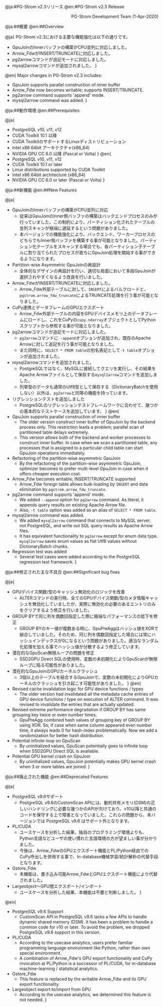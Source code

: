 @ja:#PG-Strom v2.3リリース
@en:#PG-Strom v2.3 Release

<div style="text-align: right;">PG-Strom Development Team (1-Apr-2020)</div>

@ja:##概要
@en:##Overview

@ja{
PG-Strom v2.3における主要な機能強化は以下の通りです。

- GpuJoinのInnerバッファの構築がCPU並列に対応しました。
- Arrow_FdwがINSERT/TRUNCATEに対応しました。
- pg2arrowコマンドが追記モードに対応しました。
- mysql2arrowコマンドが追加されました。
}

@en{
Major changes in PG-Strom v2.3 includes:

- GpuJoin supports parallel construction of inner buffer
- Arrow_Fdw now becomes writable; supports INSERT/TRUNCATE.
- pg2arrow command supports 'append' mode.
- mysql2arrow command was added.
}

@ja:##動作環境
@en:##Prerequisites

@ja{
- PostgreSQL v10, v11, v12
- CUDA Toolkit 10.1 以降
- CUDA ToolkitのサポートするLinuxディストリビューション
- Intel x86 64bit アーキテクチャ(x86_64)
- NVIDIA GPU CC 6.0 以降 (Pascal or Volta)
}
@en{
- PostgreSQL v10, v11, v12
- CUDA Toolkit 10.1 or later
- Linux distributions supported by CUDA Toolkit
- Intel x86 64bit architecture (x86_64)
- NVIDIA GPU CC 6.0 or later (Pascal or Volta)
}

@ja:##新機能
@en:##New Features

@ja{
- GpuJoinのInnerバッファの構築がCPU並列に対応
    - 従来はGpuJoinのInner側バッファの構築はバックエンドプロセスのみが行っていました。この制約により、パーティション化されたテーブルの並列スキャンが極端に遅延するという問題がありました。
    - 本バージョンでの機能強化により、バックエンド、ワーカープロセスのどちらでもInner側バッファを構築する事が可能となりました。パーティション化テーブルをスキャンする場合でも、各パーティション子テーブルに割り当てられたプロセスが直ちにGpuJoin処理を開始する事ができるようになります。
- Partition-wise Asymmetric GpuJoinの再設計
    - 全体的なデザインの再設計を行い、適切な局面において多段GpuJoinが選択されやすくなるよう改良を行いました。
- Arrow_FdwがINSERT/TRUNCATEに対応しました。
    - Arrow_Fdw外部テーブルに対して、`INSERT`によるバルクロードと、`pgstrom.arrow_fdw_truncate`によるTRUNCATE処理を行う事が可能となりました。
- CuPy連携とデータフレームのGPUエクスポート
    - Arrow_Fdw外部テーブルの内容をGPUデバイスメモリ上のデータフレームにロードし、これをCuPyの`cupy.ndarray`オブジェクトとしてPythonスクリプトから参照する事が可能となりました。
- pg2arrowコマンドが追記モードに対応しました。
    - `pg2arrow`コマンドに`--append`オプションが追加され、既存のApache Arrowに対して追記を行う事が可能となりました。
    - また同時に、`SELECT * FROM table`の別名表記として`-t table`オプションが追加されました。
- mysql2arrowコマンドを追加されました。
    - PostgreSQLではなく、MySQLに接続してクエリを実行し、その結果をApache Arrowファイルとして保存する`mysql2arrow`コマンドを追加しました。
    - 列挙型のデータも通常のUtf8型として保存する（DictionaryBatchを使用しない）以外は、`pg2arrow`と同等の機能を持っています。
- リグレッションテストを追加しました
    - PostgreSQLのリグレッションテストフレームワークに合わせて、幾つかの基本的なテストケースを追加しています。
}
@en{
- GpuJoin supports parallel construction of inner buffer
    - The older version construct inner buffer of GpuJoin by the backend process only. This restriction leads a problem; parallel scan of partitioned table delays extremely.
    - This version allows both of the backend and worker processes to construct inner buffer. In case when we scan a partitioned table, any processes that is assigned to a particular child table can start GpuJoin operations immediately.
- Refactoring of the partition-wise asymmetric GpuJoin
    - By the refactoring of the partition-wise asymmetric GpuJoin, optimizer becomes to prefer multi-level GpuJoin in case when it offers cheaper execution cost.
- Arrow_Fdw becomes writable; INSERT/TRUNCATE supported
    - Arrow_Fdw foreign table allows bulk-loading by `INSERT` and data elimination by `pgstrom.arrow_fdw_truncate`.
- pg2arrow command supports 'append' mode.
    - We added `--append` option for `pg2arrow` command. As literal, it appends query results on existing Apache Arrow file.
    - Also, `-t table` option was added as an alias of `SELECT * FROM table`.
- mysql2arrow command was added.
    - We added `mysql2arrow` command that connects to MySQL server, not PostgreSQL, and write out SQL query results as Apache Arrow files.
    - It has equivalent functionality to `pg2arrow` except for enum data type. `mysql2arrow` saves enum values as flat Utf8 values without DictionaryBatch chunks.
- Regression test was added
    - Several test cases were added according to the PostgreSQL regression test framework.
}

@ja:##修正された主な不具合
@en:##Significant bug fixes

@ja{
- GPUデバイス関数/型のキャッシュ無効化のロジックを改善
    - ALTERコマンドの実行時、全てのGPUデバイス関数/型のメタ情報キャッシュを無効化していましたが、実際に無効化の必要のあるエントリのみをクリアするよう修正を行いました。
- GROUP BYで同じ列を偶数回指定した際に極端なパフォーマンスの低下を修正
    - GROUP BYのキー値が複数ある時に、GpuPreAggはハッシュ値をXORで結合していました。そのため、同じ列を偶数回指定した場合には常にハッシュインデックスが0になるという問題がありました。適当なランダム化処理を加える事でハッシュ値が分散するよう修正しています。
- 潜在的なGpuScan無限ループの問題を修正
    - SSD2GPU Direct SQLの使用時、変数の未初期化によりGpuScanが無限ループに陥る可能性がありました。
- 潜在的なGpuJoinのGPUカーネルクラッシュ
    - 3個以上のテーブルを結合するGpuJoinで、変数の未初期化によりGPUカーネルのクラッシュを引き起こす可能性がありました。
}
@en{
- Revised cache invalidation logic for GPU device functions / types
    - The older version had invalidated all the metadata cache entries of GPU device functions / type on execution of ALTER command. It was revised to invalidate the entries that are actually updated.
- Revised extreme performance degradation if GROUP BY has same grouping key twice or even number times.
    - GpuPreAgg combined hash values of grouping key of GROUP BY using XOR. So, if case when same column appeared even number time, it always leads 0 for hash-index problematically. Now we add a randomization for better hash distribution.
- Potential infinite loop on GpuScan
    - By uninitialized values, GpuScan potentially goes to infinite loop when SSD2GPU Direct SQL is available.
- Potential GPU kernel crash on GpuJoin
    - By uninitialized values, GpuJoin potentially makes GPU kernel crash when 3 or more tables are joined.
}


@ja:##廃止された機能
@en:##Deprecated Features

@ja{
- PostgreSQL v9.6サポート
    - PostgreSQL v9.6のCustomScan APIには、動的共有メモリ(DSM)の正しいハンドリングに必要な幾つかのAPIが欠けており、v10以降と共通のコードを保守する上で障害となっていました。これらの問題から、本バージョンでは PostgreSQL v9.6 はサポート外となります。
- PL/CUDA
    - ユースケースを分析した結果、独自のプログラミング環境よりも、Python言語などユーザの使い慣れた言語環境の方が望ましい事が分かりました。
    - 今後は、Arrow_FdwのGPUエクスポート機能とPL/Python経由でのCuPy呼出しを併用する事で、In-database機械学習/統計解析の代替手段となります。
- Gstore_Fdw
    - 本機能は、書き込み可能Arrow_FdwとGPUエクスポート機能により代替されました。
- Largeobject～GPU間エクスポート/インポート
    - ユースケースを分析した結果、本機能は不要と判断しました。
}

@en{
- PostgreSQL v9.6 Support
    - CustomScan API in PostgreSQL v9.6 lacks a few APIs to handle dynamic shared memory (DSM). It has been a problem to handle a common code for v10 or later. To avoid the problem, we dropped PostgreSQL v9.6 support in this version.
- PL/CUDA
    - According to the usecase analytics, users prefer familiar programming language environment like Python, rather than own special environment.
    - A combination of Arrow_Fdw's GPU export functionality and CuPy invocation at PL/Python is a successor of PL/CUDA, for in-database machine-learning / statistical analytics.
- Gstore_Fdw
    - This feature is replaced by the writable Arrow_Fdw and its GPU export functionality.
- Largeobject export to/import from GPU
    - According to the usecase analytics, we determined this feature is not needed.
}

